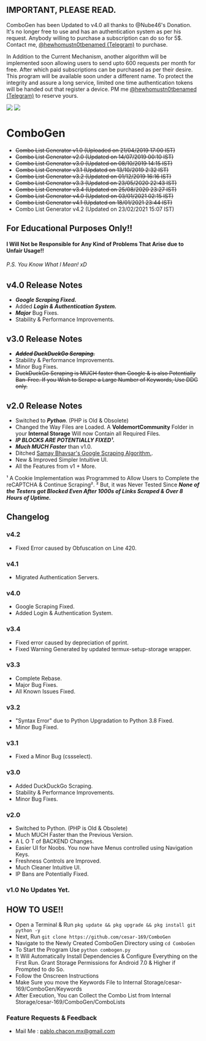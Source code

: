 ## IMPORTANT, PLEASE READ.

ComboGen has been Updated to v4.0 all thanks to @Nube46's Donation. It's no longer free to use and has an authentication system as per his request. Anybody willing to purchase a subscription can do so for 5$. Contact me, [@hewhomustn0tbenamed (Telegram)](https://t.me/hewhomustn0tbenamed) to purchase.

In Addition to the Current Mechanism, another algorithm will be implemented soon allowing users to send upto 600 requests per month for free. After which paid subscriptions can be purchased as per their desire. This program will be available soon under a different name. To protect the integrity and assure a long service, limited one time authentication tokens will be handed out that register a device. PM me [@hewhomustn0tbenamed (Telegram)](https://t.me/hewhomustn0tbenamed) to reserve yours.

<a href="https://www.python.org/download/releases/3.0/"><IMG src="https://img.shields.io/pypi/pyversions/3.svg?label=Python&logo=python"></a>
<a href="https://t.me/VoldemortCommunity"><img src="https://img.shields.io/badge/Telegram-Group-blue.svg?logo=Telegram"></a>

# ComboGen
- ~~Combo List Generator v1.0 (Uploaded on 21/04/2019 17:00 IST)~~
- ~~Combo List Generator v2.0 (Updated on 14/07/2019 00:10 IST)~~
- ~~Combo List Generator v3.0 (Updated on 08/10/2019 14:15 IST)~~
- ~~Combo List Generator v3.1 (Updated on 13/10/2019 2:32 IST)~~
- ~~Combo List Generator v3.2 (Updated on 01/12/2019 16:16 IST)~~
- ~~Combo List Generator v3.3 (Updated on 23/05/2020 22:43 IST)~~
- ~~Combo List Generator v3.4 (Updated on 25/08/2020 23:27 IST)~~
- ~~Combo List Generator v4.0 (Updated on 03/01/2021 02:15 IST)~~
- ~~Combo List Generator v4.1 (Updated on 18/01/2021 23:44 IST)~~
- Combo List Generator v4.2 (Updated on 23/02/2021 15:07 IST)

## For Educational Purposes Only!!
#### I Will Not be Responsible for Any Kind of Problems That Arise due to Unfair Usage!!
###### P.S. You Know What I Mean! xD

## v4.0 Release Notes
* ***Google Scraping Fixed.***
* Added ***Login & Authentication System.***
* ***Major*** Bug Fixes.
* Stability & Performance Improvements.

## v3.0 Release Notes
* ~~***Added DuckDuckGo Scraping.***~~
* Stability & Performance Improvements.
* Minor Bug Fixes.
* ~~DuckDuckGo Scraping is MUCH faster than Google & is also Potentially Ban-Free. If you Wish to Scrape a Large Number of Keywords, Use DDG only.~~

## v2.0 Release Notes
* Switched to ***Python***. (PHP is Old & Obsolete)
* Changed the Way Files are Loaded. A **VoldemortCommunity** Folder in your **Internal Storage** Will now Contain all Required Files.
* ***IP BLOCKS ARE POTENTIALLY FIXED¹.***
* ***Much MUCH Faster*** than v1.0.
* Ditched [Samay Bhavsar's Google Scraping Algorithm.](https://github.com/samaybhavsar/google-scraper).
* New & Improved Simpler Intuitive UI.
* All the Features from v1 + More.

¹ A Cookie Implementation was Programmed to Allow Users to Complete the reCAPTCHA & Continue Scraping².
² But, it was Never Tested Since ***None of the Testers got Blocked Even After 1000s of Links Scraped & Over 8 Hours of Uptime.***


## Changelog

### v4.2

- Fixed Error caused by Obfuscation on Line 420.

### v4.1

- Migrated Authentication Servers.

### v4.0

- Google Scraping Fixed.
- Added Login & Authentication System.

### v3.4

- Fixed error caused by depreciation of pprint.
- Fixed Warning Generated by updated termux-setup-storage wrapper.

### v3.3

- Complete Rebase.
- Major Bug Fixes.
- All Known Issues Fixed.

### v3.2

- "Syntax Error" due to Python Upgradation to Python 3.8 Fixed.
- Minor Bug Fixed.

### v3.1

- Fixed a Minor Bug (cssselect).

### v3.0

- Added DuckDuckGo Scraping.
- Stability & Performance Improvements.
- Minor Bug Fixes.

### v2.0

- Switched to Python. (PHP is Old & Obsolete)
- Much MUCH Faster than the Previous Version.
- A L O T of BACKEND Changes.
- Easier UI for Noobs. You now have Menus controlled using Navigation Keys.
- Freshness Controls are Improved.
- Much Cleaner Intuitive UI.
- IP Bans are Potentially Fixed.

### v1.0 No Updates Yet.


## HOW TO USE!!
* Open a Terminal & Run `pkg update && pkg upgrade && pkg install git python -y`
* Next, Run `git clone https://github.com/cesar-169/ComboGen`
* Navigate to the Newly Created ComboGen Directory using `cd ComboGen`
* To Start the Program Use `python combogen.py`
* It Will Automatically Install Dependencies & Configure Everything on the First Run. Grant Storage Permissions for Android 7.0 & Higher if Prompted to do So.
* Follow the Onscreen Instructions
* Make Sure you move the Keywords File to Internal Storage/cesar-169/ComboGen/Keywords
* After Execution, You can Collect the Combo List from Internal Storage/cesar-169/ComboGen/ComboLists



### Feature Requests & Feedback


* Mail Me : [pablo.chacon.mx@gmail.com](mailto:pablo.chacon.mx@gmail.com)

